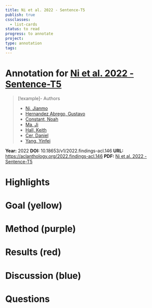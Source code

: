 ```yaml
---
title: Ni et al. 2022 - Sentence-T5
publish: true
cssclasses:
  - list-cards
status: to read
progress: to annotate
project:
type: annotation
tags:
---
```

# Annotation for [Ni et al. 2022 - Sentence-T5](Papers/References/Ni%20et%20al.%202022%20-%20Sentence-T5)

> [!example]- Authors
> - [Ni, Jianmo](Papers/People/Ni%20Jianmo)
> - [Hernandez Abrego, Gustavo](Papers/People/Hernandez%20Abrego%20Gustavo)
> - [Constant, Noah](Papers/People/Constant%20Noah)
> - [Ma, Ji](Papers/People/Ma%20Ji)
> - [Hall, Keith](Papers/People/Hall%20Keith)
> - [Cer, Daniel](Papers/People/Cer%20Daniel)
> - [Yang, Yinfei](Papers/People/Yang%20Yinfei)

**Year:** 2022
**DOI:** 10.18653/v1/2022.findings-acl.146
**URL:** https://aclanthology.org/2022.findings-acl.146
**PDF:** [Ni et al. 2022 - Sentence-T5](Papers/PDFs/Ni%20et%20al.%202022%20-%20Sentence-T5%20Scalable%20Sentence%20Encoders%20from%20Pre-trained%20Text-to-Text%20Models.pdf)

# Highlights


# Goal (yellow)


# Method (purple)


# Results (red)


# Discussion (blue)


# Questions

